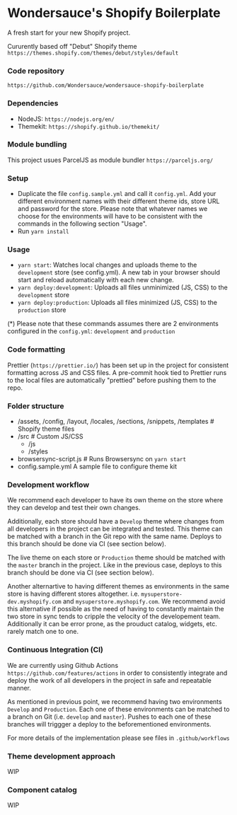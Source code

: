 # Wondersauce's Shopify Boilerplate

A fresh start for your new Shopify project.

Cururently based off "Debut" Shopify theme `https://themes.shopify.com/themes/debut/styles/default`

### Code repository

`https://github.com/Wondersauce/wondersauce-shopify-boilerplate`

### Dependencies

- NodeJS: `https://nodejs.org/en/`
- Themekit: `https://shopify.github.io/themekit/`

### Module bundling

This project usues ParcelJS as module bundler `https://parceljs.org/`

### Setup

- Duplicate the file `config.sample.yml` and call it `config.yml`. Add your different environment names with their different theme ids, store URL and password for the store. Please note that whatever names we choose for the environments will have to be consistent with the commands in the following section "Usage".
- Run `yarn install`

### Usage

- `yarn start`: Watches local changes and uploads theme to the `development` store (see config.yml). A new tab in your browser should start and reload automatically with each new change.
- `yarn deploy:development`: Uploads all files unminimized (JS, CSS) to the `development` store
- `yarn deploy:production`: Uploads all files minimized (JS, CSS) to the `production` store

(\*) Please note that these commands assumes there are 2 environments configured in the `config.yml`: `development` and `production`

### Code formatting

Prettier (`https://prettier.io/`) has been set up in the project for consistent formatting across JS and CSS files. A pre-commit hook tied to Prettier runs to the local files are automatically "prettied" before pushing them to the repo.

### Folder structure

- /assets, /config, /layout, /locales, /sections, /snippets, /templates # Shopify theme files
- /src # Custom JS/CSS
  - /js
  - /styles
- browsersync-script.js # Runs Browsersync on `yarn start`
- config.sample.yml A sample file to configure theme kit

### Development workflow

We recommend each developer to have its own theme on the store where they can develop and test their own changes.

Additionally, each store should have a `Develop` theme where changes from all developers in the project can be integrated and tested. This theme can be matched with a branch in the Git repo with the same name. Deploys to this branch should be done via CI (see section below).

The live theme on each store or `Production` theme should be matched with the `master` branch in the project. Like in the previous case, deploys to this branch should be done via CI (see section below).

Another alternartive to having different themes as environments in the same store is having different stores altogether. i.e. `mysuperstore-dev.myshopify.com` and `mysuperstore.myshopify.com`. We recommend avoid this alternative if possible as the need of having to constantly maintain the two store in sync tends to cripple the velocity of the developement team. Additionally it can be error prone, as the prouduct catalog, widgets, etc. rarely match one to one.

### Continuous Integration (CI)

We are currently using Github Actions `https://github.com/features/actions` in order to consistently integrate and deploy the work of all developers in the project in safe and repeatable manner.

As mentioned in previous point, we recommend having two environments `Develop` and `Production`. Each one of these environments can be matched to a branch on Git (i.e. `develop` and `master`). Pushes to each one of these branches will triggger a deploy to the beforementioned environments.

For more details of the implementation please see files in `.github/workflows`

### Theme development approach

WIP

### Component catalog

WIP
